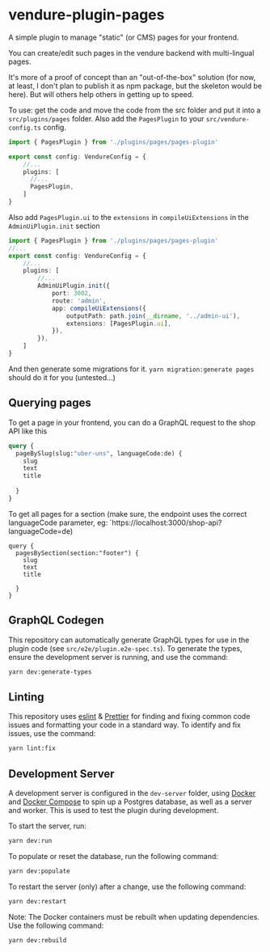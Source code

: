 # vendure-plugin-pages

A simple plugin to manage "static" (or CMS) pages for your frontend.

You can create/edit such pages in the vendure backend with multi-lingual pages.

It's more of a proof of concept than an "out-of-the-box" solution (for now, at least, I don't plan to publish it as npm package, but the skeleton would be here). 
But will others help others in getting up to speed.

To use: get the code and move the code from the src folder and put it into a `src/plugins/pages` folder. Also add the `PagesPlugin` to your `src/vendure-config.ts` config.

```ts
import { PagesPlugin } from './plugins/pages/pages-plugin'

export const config: VendureConfig = {
    //...
    plugins: [
      //...
      PagesPlugin,
    ]
}
```

Also add `PagesPlugin.ui` to the `extensions` in `compileUiExtensions` in the `AdminUiPlugin.init` section

```ts
import { PagesPlugin } from './plugins/pages/pages-plugin'
//...
export const config: VendureConfig = {
    //...
    plugins: [
        //...
        AdminUiPlugin.init({
            port: 3002,
            route: 'admin',
            app: compileUiExtensions({
                outputPath: path.join(__dirname, '../admin-ui'),
                extensions: [PagesPlugin.ui],
            }),
        }),
    ]
}

```

And then generate some migrations for it. `yarn migration:generate pages` should do it for you (untested...)

## Querying pages

To get a page in your frontend, you can do a GraphQL request to the shop API like this

```graphql
query {
  pageBySlug(slug:"uber-uns", languageCode:de) {
    slug
    text
    title
   
  }
}

```
To get all pages for a section (make sure, the endpoint uses the correct languageCode parameter, eg: `https://localhost:3000/shop-api?languageCode=de)
``` 
query {
  pagesBySection(section:"footer") {
    slug
    text
    title
   
  }
}
```



## GraphQL Codegen

This repository can automatically generate GraphQL types for use in the plugin code (see `src/e2e/plugin.e2e-spec.ts`).  To generate the types, ensure the development server is running, and use the command:

```bash
yarn dev:generate-types
```

## Linting

This repository uses [eslint](https://eslint.org/) & [Prettier](https://prettier.io/) for finding and fixing common code issues and formatting your code in a standard way. To identify and fix issues, use the command:

```bash
yarn lint:fix
```

## Development Server

A development server is configured in the `dev-server` folder, using [Docker](https://www.docker.com/) and [Docker Compose](https://docs.docker.com/compose/) to spin up a Postgres database, as well as a server and worker.  This is used to test the plugin during development.

To start the server, run:

```bash
yarn dev:run
```

To populate or reset the database, run the following command:

```bash
yarn dev:populate
```

To restart the server (only) after a change, use the following command:

```bash
yarn dev:restart
```

Note: The Docker containers must be rebuilt when updating dependencies.  Use the following command:

```bash
yarn dev:rebuild
```